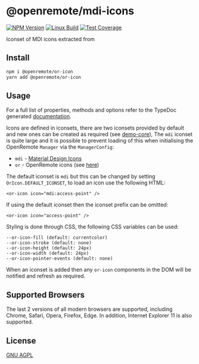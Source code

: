 # @openremote/mdi-icons
[![NPM Version][npm-image]][npm-url]
[![Linux Build][travis-image]][travis-url]
[![Test Coverage][coveralls-image]][coveralls-url]

Iconset of MDI icons extracted from 

## Install
```bash
npm i @openremote/or-icon
yarn add @openremote/or-icon
```

## Usage
For a full list of properties, methods and options refer to the TypeDoc generated [documentation]().

Icons are defined in iconsets, there are two iconsets provided by default and new ones can be created as required (see
[demo-core](../../demo/demo-core)), The `mdi` iconset is quite large and it is possible to prevent loading of this
when initialising the OpenRemote `Manager` via the `ManagerConfig`:

* `mdi` - [Material Design Icons](https://materialdesignicons.com/)
* `or` - OpenRemote icons (see [here](./or-iconset.ts))

The default iconset is `mdi` but this can be changed by setting `OrIcon.DEFAULT_ICONSET`, to load an icon use the
following HTML: 

```$html
<or-icon icon="mdi:access-point" />
```

If using the default iconset then the iconset prefix can be omitted:
```$html
<or-icon icon="access-point" />
```

Styling is done through CSS, the following CSS variables can be used:

```$css
--or-icon-fill (default: currentcolor)
--or-icon-stroke (default: none)
--or-icon-height (default: 24px)
--or-icon-width (default: 24px)
--or-icon-pointer-events (default: none)
```

When an iconset is added then any `or-icon` components in the DOM will be notified and refresh as required.

## Supported Browsers
The last 2 versions of all modern browsers are supported, including Chrome, Safari, Opera, Firefox, Edge. In addition,
Internet Explorer 11 is also supported.


## License
[GNU AGPL](https://www.gnu.org/licenses/agpl-3.0.en.html)

[npm-image]: https://img.shields.io/npm/v/live-xxx.svg
[npm-url]: https://npmjs.org/package/@openremote/or-icon
[travis-image]: https://img.shields.io/travis/live-js/live-xxx/master.svg
[travis-url]: https://travis-ci.org/live-js/live-xxx
[coveralls-image]: https://img.shields.io/coveralls/live-js/live-xxx/master.svg
[coveralls-url]: https://coveralls.io/r/live-js/live-xxx?branch=master
